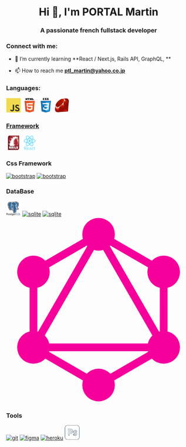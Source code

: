 <h1 align="center">Hi 👋, I'm PORTAL Martin</h1>
<h3 align="center">A passionate french fullstack developer </h3>

<h3 align="left">Connect with me:</h3>

- 🌱 I’m currently learning **React / Next.js, Rails API, GraphQL, **

- 📫 How to reach me **ptl_martin@yahoo.co.jp**

<p align="left">

<h3 align="left">Languages:</h3>
<p align="left"> 
<a href="https://developer.mozilla.org/en-US/docs/Web/JavaScript" target="_blank" rel="noreferrer"><img src="https://raw.githubusercontent.com/devicons/devicon/master/icons/javascript/javascript-original.svg" alt="javascript" width="40" height="40"/></a> 
<a href="https://www.w3.org/html/" target="_blank" rel="noreferrer"><img src="https://raw.githubusercontent.com/devicons/devicon/master/icons/html5/html5-original-wordmark.svg" alt="html5" width="40" height="40"/></a> 
<a href="https://www.w3schools.com/css/" target="_blank" rel="noreferrer"><img src="https://raw.githubusercontent.com/devicons/devicon/master/icons/css3/css3-original-wordmark.svg" alt="css3" width="40" height="40"/></a> 
<a href="https://www.ruby-lang.org/en/" target="_blank" rel="noreferrer"><img src="https://raw.githubusercontent.com/devicons/devicon/master/icons/ruby/ruby-original.svg" alt="ruby" width="40" height="40"/</a>

<h3 > Framework </h3>
<a href="https://rubyonrails.org" target="_blank" rel="noreferrer"><img src="https://raw.githubusercontent.com/devicons/devicon/master/icons/rails/rails-original-wordmark.svg" alt="rails" width="40" height="40"/></a>
<a href="https://reactjs.org/" target="_blank" rel="noreferrer"><img src="https://raw.githubusercontent.com/devicons/devicon/master/icons/react/react-original-wordmark.svg" alt="react" width="40" height="40"/></a>

<h3 > Css Framework </h3>

<a href="https://getbootstrap.com" target="_blank" rel="noreferrer"><img src="https://getbootstrap.com/docs/5.2/assets/brand/bootstrap-logo-shadow.png" alt="bootstrap" width="40" height="40"/></a> 
<a href="https://getbootstrap.com" target="_blank" rel="noreferrer"><img src="https://www.svgrepo.com/show/374118/tailwind.svg" alt="bootstrap" width="40" height="40"/></a> 


<h3 > DataBase </h3>

<a href="https://www.postgresql.org" target="_blank" rel="noreferrer"><img src="https://raw.githubusercontent.com/devicons/devicon/master/icons/postgresql/postgresql-original-wordmark.svg" alt="postgresql" width="40" height="40"/></a>
<a href="https://www.sqlite.org/" target="_blank" rel="noreferrer"><img src="https://www.vectorlogo.zone/logos/sqlite/sqlite-icon.svg" alt="sqlite" width="40" height="40"/></a> 
<a href="https://www.sqlite.org/" target="_blank" rel="noreferrer"><img src="https://www.vectorlogo.zone/logos/sqlite/sqlite-icon.svg" alt="sqlite" width="40" height="40"/></a> 
<svg xmlns="http://www.w3.org/2000/svg" viewBox="0 0 100 100" class="w-24" style="fill: color(display-p3 0.8824 0 0.5961);"><path fill-rule="evenodd" d="m50 6.903 37.323 21.549v43.096L50 93.097 12.677 71.548V28.451zM16.865 30.87v31.656L44.28 15.041zM50 13.51 18.398 68.246h63.205zm27.415 58.924h-54.83L50 88.261zm5.72-9.908L55.72 15.041 83.136 30.87z" clip-rule="evenodd"></path><circle cx="50" cy="9.321" r="8.82"></circle><circle cx="85.229" cy="29.66" r="8.82"></circle><circle cx="85.229" cy="70.34" r="8.82"></circle><circle cx="50" cy="90.679" r="8.82"></circle><circle cx="14.766" cy="70.34" r="8.82"></circle><circle cx="14.766" cy="29.66" r="8.82"></circle></svg>

<h3 > Tools </h3>

<a href="https://git-scm.com/" target="_blank" rel="noreferrer"><img src="https://www.vectorlogo.zone/logos/git-scm/git-scm-icon.svg" alt="git" width="40" height="40"/></a> 
<a href="https://www.figma.com/" target="_blank" rel="noreferrer"><img src="https://www.vectorlogo.zone/logos/figma/figma-icon.svg" alt="figma" width="40" height="40"/></a> <a href="https://heroku.com" target="_blank" rel="noreferrer"><img src="https://www.vectorlogo.zone/logos/heroku/heroku-icon.svg" alt="heroku" width="40" height="40"/></a> 
<a href="https://www.photoshop.com/en" target="_blank" rel="noreferrer"><img src="https://raw.githubusercontent.com/devicons/devicon/master/icons/photoshop/photoshop-line.svg" alt="photoshop" width="40" height="40"/></a></p>
